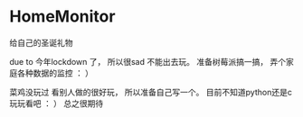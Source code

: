 # HomeMonitor
给自己的圣诞礼物


due to 今年lockdown 了， 所以很sad 不能出去玩。
准备树莓派搞一搞， 弄个家庭各种数据的监控 ： ）


菜鸡没玩过 看别人做的很好玩， 所以准备自己写一个。
目前不知道python还是c 
玩玩看吧 ： ） 
总之很期待
